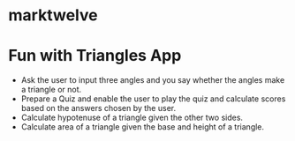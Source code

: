 # marktwelve

# Fun with Triangles App

   - Ask the user to input three angles and you say whether the angles make a triangle or not.
   - Prepare a Quiz and enable the user to play the quiz and calculate scores based on the answers chosen by the user.
   - Calculate hypotenuse of a triangle given the other two sides.
   - Calculate area of a triangle given the base and height of a triangle.

